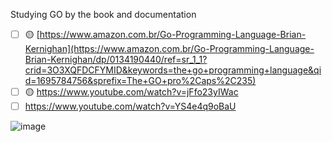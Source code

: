 Studying GO by the book and documentation

- [ ] 🟡 [https://www.amazon.com.br/Go-Programming-Language-Brian-Kernighan](https://www.amazon.com.br/Go-Programming-Language-Brian-Kernighan/dp/0134190440/ref=sr_1_1?crid=3O3XQFDCFYMID&keywords=the+go+programming+language&qid=1695784756&sprefix=The+GO+pro%2Caps%2C235)
- [ ] 🟡 https://www.youtube.com/watch?v=jFfo23yIWac
- [ ] https://www.youtube.com/watch?v=YS4e4q9oBaU

![image](https://github.com/wilsonneto-dev/The_Go_Programming_Language_Notes/assets/20674439/83878282-193a-4f89-b15e-9ff2a82bbbf0)
